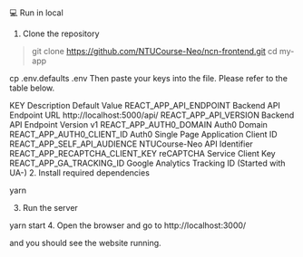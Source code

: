 💻 Run in local
1. Clone the repository

> git clone https://github.com/NTUCourse-Neo/ncn-frontend.git
> cd my-app


cp .env.defaults .env
Then paste your keys into the file. Please refer to the table below.

KEY	Description	Default Value
REACT_APP_API_ENDPOINT	Backend API Endpoint URL	http://localhost:5000/api/
REACT_APP_API_VERSION	Backend API Endpoint Version	v1
REACT_APP_AUTH0_DOMAIN	Auth0 Domain	
REACT_APP_AUTH0_CLIENT_ID	Auth0 Single Page Application Client ID	
REACT_APP_SELF_API_AUDIENCE	NTUCourse-Neo API Identifier	
REACT_APP_RECAPTCHA_CLIENT_KEY	reCAPTCHA Service Client Key	
REACT_APP_GA_TRACKING_ID	Google Analytics Tracking ID (Started with UA-)	
2. Install required dependencies

yarn

3. Run the server

yarn start
4. Open the browser and go to http://localhost:3000/

and you should see the website running.

